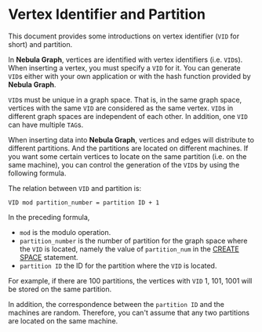 # Vertex Identifier and Partition

This document provides some introductions on vertex identifier (`VID` for short) and partition.

In **Nebula Graph**, vertices are identified with vertex identifiers (i.e. `VID`s). When inserting a vertex, you must specify a `VID` for it. You can generate `VID`s either with your own application or with the hash function provided by **Nebula Graph**.

`VID`s must be unique in a graph space. That is, in the same graph space, vertices with the same `VID` are considered as the same vertex. `VID`s in different graph spaces are independent of each other. In addition, one `VID` can have multiple `TAG`s.

When inserting data into **Nebula Graph**, vertices and edges will distribute to different partitions. And the partitions are located on different machines. If you want some certain vertices to locate on the same partition (i.e. on the same machine), you can control the generation of the `VID`s by using the following formula.

The relation between `VID` and partition is:

```text
VID mod partition_number = partition ID + 1
```

In the preceding formula,

- `mod` is the modulo operation.
- `partition_number` is the number of partition for the graph space where the `VID` is located, namely the value of `partition_num` in the [CREATE SPACE](../2.query-language/4.statement-syntax/1.data-definition-statements/create-space-syntax.md) statement.
- `partition ID` the ID for the partition where the `VID` is located.

For example, if there are 100 partitions, the vertices with `VID` 1, 101, 1001 will be stored on the same partition.

In addition, the correspondence between the `partition ID` and the machines are random. Therefore, you can't assume that any two partitions are located on the same machine.
